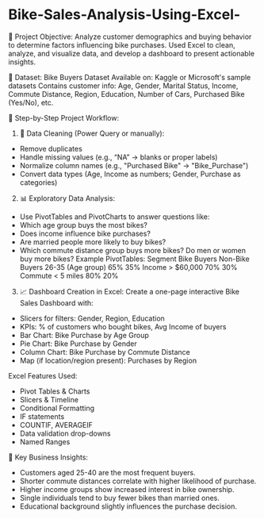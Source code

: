# Bike-Sales-Analysis-Using-Excel-
🎯 Project Objective:
Analyze customer demographics and buying behavior to determine factors influencing bike purchases.
Used Excel to clean, analyze, and visualize data, and develop a dashboard to present actionable insights.

📁 Dataset:
Bike Buyers Dataset
Available on: Kaggle or Microsoft's sample datasets
Contains customer info: Age, Gender, Marital Status, Income, Commute Distance, Region, Education, Number of Cars, Purchased Bike (Yes/No), etc.

🧱 Step-by-Step Project Workflow:
1. 🧹 Data Cleaning (Power Query or manually):
* Remove duplicates
* Handle missing values (e.g., “NA” → blanks or proper labels)
* Normalize column names (e.g., "Purchased Bike" → "Bike_Purchase")
* Convert data types (Age, Income as numbers; Gender, Purchase as categories)

2. 📊 Exploratory Data Analysis:
* Use PivotTables and PivotCharts to answer questions like:
* Which age group buys the most bikes?
* Does income influence bike purchases?
* Are married people more likely to buy bikes?
* Which commute distance group buys more bikes?
Do men or women buy more bikes?
Example PivotTables:
Segment	Bike Buyers	Non-Bike Buyers
26-35 (Age group)	65%	35%
Income > $60,000	70%	30%
Commute < 5 miles	80%	20%

3. 📈 Dashboard Creation in Excel:
Create a one-page interactive Bike Sales Dashboard with:
* Slicers for filters: Gender, Region, Education
* KPIs: % of customers who bought bikes, Avg Income of buyers
* Bar Chart: Bike Purchase by Age Group
* Pie Chart: Bike Purchase by Gender
* Column Chart: Bike Purchase by Commute Distance
* Map (if location/region present): Purchases by Region

Excel Features Used:
* Pivot Tables & Charts
* Slicers & Timeline
* Conditional Formatting
* IF statements
* COUNTIF, AVERAGEIF
* Data validation drop-downs
* Named Ranges

📌 Key Business Insights:
* Customers aged 25-40 are the most frequent buyers.
* Shorter commute distances correlate with higher likelihood of purchase.
* Higher income groups show increased interest in bike ownership.
* Single individuals tend to buy fewer bikes than married ones.
* Educational background slightly influences the purchase decision.


